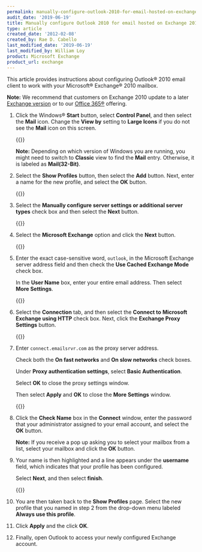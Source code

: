 ```yaml
---
permalink: manually-configure-outlook-2010-for-email-hosted-on-exchange-2010
audit_date: '2019-06-19'
title: Manually configure Outlook 2010 for email hosted on Exchange 2010
type: article
created_date: '2012-02-08'
created_by: Rae D. Cabello
last_modified_date: '2019-06-19'
last_modified_by: William Loy
product: Microsoft Exchange
product_url: exchange
---
```


This article provides instructions about configuring Outlook&reg; 2010 email client to work with your Microsoft&reg; Exchange&reg; 2010 mailbox.

**Note:** We recommend that customers on Exchange 2010 update to a later [Exchange version](/support/how-to/upgrading-your-exchange-version) or to our [Office 365&reg;](/support/how-to/upgrade-rackspace-email-and-microsoft-exchange-to-office-365-faq) offering.

1. Click the Windows&reg; **Start** button, select **Control Panel**, and then select the
   **Mail** icon. Change the **View by** setting to **Large Icons** if you do not see the **Mail** icon on this screen.

   {{<image src="EAOutlook2010ExchangeTwo.png" alt="" title="">}}

   **Note:** Depending on which version of Windows you are running, you might need
   to switch to **Classic** view to find the **Mail** entry. Otherwise, it is
   labeled as **Mail(32-Bit)**.

2. Select the **Show Profiles** button, then select the **Add** button.
   Next, enter a name for the new profile, and select the **OK** button.

   {{<image src="EAOutlook2010Exchange4.png" alt="" title="">}}

3. Select the **Manually configure server settings or additional server**
   **types** check box and then select the **Next** button.

   {{<image src="EAOutlook2010Exchange50.png" alt="" title="">}}

4. Select the **Microsoft Exchange** option and click
   the **Next** button.

   {{<image src="EAOutlook2010Exchange6.png" alt="" title="">}}

5. Enter the exact case-sensitive word, `outlook`, in the Microsoft Exchange server address field
   and then check the **Use Cached Exchange Mode** check box.

   In the **User Name** box, enter your entire email address.
   Then select **More Settings**.

   {{<image src="EAOutlook2010WithExchange2010.png" alt="" title="">}}

6. Select the **Connection** tab, and then select the **Connect to**
  **Microsoft Exchange using HTTP** check box. Next, click
   the **Exchange Proxy Settings** button.

   {{<image src="EAOutlook2010Exchange8.png" alt="" title="">}}

7. Enter `connect.emailsrvr.com` as the proxy server address.

   Check both the **On fast networks** and **On slow networks** check boxes.

   Under **Proxy authentication settings**, select **Basic
   Authentication**.  

   Select **OK** to close the proxy settings window.

   Then select **Apply** and **OK** to close the **More Settings** window.

   {{<image src="EAOutlook2010WithExchange20102.png" alt="" title="">}}

8. Click the **Check Name** box in the **Connect** window, enter the password that your  administrator assigned to your
   email account, and select the **OK** button.

   **Note:** If you receive a pop up asking you to select your mailbox from a
   list, select your mailbox and click the **OK** button.

9. Your name is then highlighted and a line appears under the
   **username** field, which indicates that your profile has been configured.

   Select **Next**, and then select **finish**.

   {{<image src="EAOutlook2010WithExchange20103.png" alt="" title="">}}

10. You are then taken back to the **Show Profiles** page. Select the new profile that you named in step 2 from the drop-down menu labeled **Always use this profile**.

11. Click **Apply** and the click **OK**. 

12. Finally, open Outlook to access your newly configured Exchange account.
